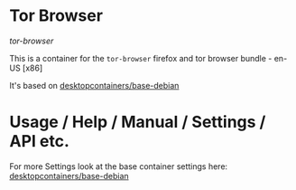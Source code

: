 # Tor Browser
_tor-browser_

This is a container for the `tor-browser` firefox and tor browser bundle - en-US [x86]

It's based on [desktopcontainers/base-debian](https://github.com/DesktopContainers/base-debian)

# Usage / Help / Manual / Settings / API etc.

For more Settings look at the base container settings here: [desktopcontainers/base-debian](https://github.com/DesktopContainers/base-debian)
